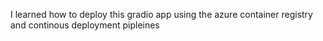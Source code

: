 I learned how to deploy this gradio app using the azure container registry and continous deployment pipleines 